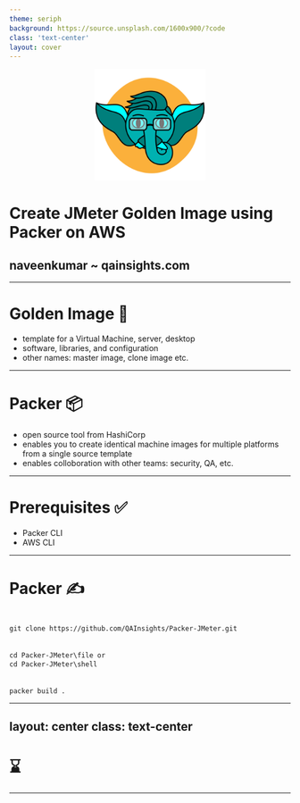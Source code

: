 ```yaml
---
theme: seriph
background: https://source.unsplash.com/1600x900/?code
class: 'text-center'
layout: cover
---
```

<center>
<img src="/assets/qainsights_logo.png" width=200 height=200 />
</center>

# Create JMeter Golden Image using Packer on AWS
## naveenkumar ~ qainsights.com

---

# Golden Image 🥇

- template for a Virtual Machine, server, desktop
- software, libraries, and configuration
- other names: master image, clone image etc.

---

# Packer 📦    

- open source tool from HashiCorp 
- enables you to create identical machine images for multiple platforms from a single source template
- enables colloboration with other teams: security, QA, etc.

--- 

# Prerequisites ✅

- Packer CLI
- AWS CLI

---

# Packer ✍

```

git clone https://github.com/QAInsights/Packer-JMeter.git  


cd Packer-JMeter\file or   
cd Packer-JMeter\shell


packer build .
```

---
layout: center
class: text-center
---

# ⌛

---